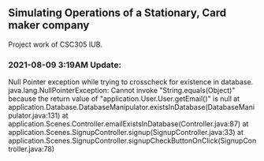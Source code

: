 ## Simulating Operations of a Stationary, Card maker company
Project work of CSC305 IUB.

### 2021-08-09 3:19AM Update:
Null Pointer exception while trying to crosscheck for existence in database.
java.lang.NullPointerException: Cannot invoke "String.equals(Object)" because the return value of "application.User.User.getEmail()" is null
        at application.Database.DatabaseManipulator.existsInDatabase(DatabaseManipulator.java:131)
        at application.Scenes.Controller.emailExistsInDatabase(Controller.java:87)
        at application.Scenes.SignupController.signup(SignupController.java:33)
        at application.Scenes.SignupController.signupCheckButtonOnClick(SignupController.java:78)
